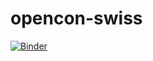 # opencon-swiss

[![Binder](https://mybinder.org/badge.svg)](https://mybinder.org/v2/gh/betatim/opencon-swiss/master)
